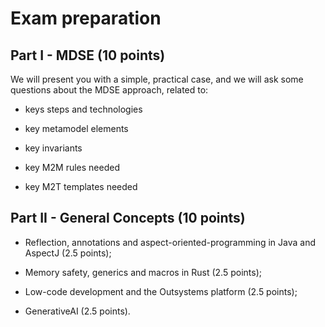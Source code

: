 # Exam preparation

## Part I - MDSE (10 points)

We will present you with a simple, practical case, and we will ask some questions about the MDSE approach, related to:

- keys steps and technologies

- key metamodel elements 

- key invariants

- key M2M rules needed

- key M2T templates needed   

## Part II - General Concepts (10 points)

- Reflection, annotations and aspect-oriented-programming in Java and AspectJ (2.5 points);

- Memory safety, generics and macros in Rust (2.5 points);

- Low-code development and the Outsystems platform (2.5 points);

- GenerativeAI (2.5 points).
